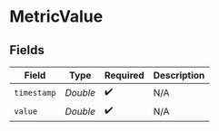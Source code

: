 # MetricValue


## Fields

| Field              | Type               | Required           | Description        |
| ------------------ | ------------------ | ------------------ | ------------------ |
| `timestamp`        | *Double*           | :heavy_check_mark: | N/A                |
| `value`            | *Double*           | :heavy_check_mark: | N/A                |
